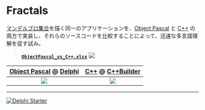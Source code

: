# Fractals
[マンデルブロ集合](https://ja.wikipedia.org/wiki/マンデルブロ集合)を描く同一のアプリケーションを、[Object Pascal](https://ja.wikipedia.org/wiki/Object_Pascal) と [C++](https://ja.wikipedia.org/wiki/C%2B%2B) の両方で実装し、それらのソースコードを比較することによって、迅速な多言語理解を促す試み。

> [**`ObjectPascal_vs_C++.xlsx`**](https://github.com/LUXOPHIA/Fractals/raw/master/--------/ObjectPascal_vs_C%2B%2B.xlsx)
> [![](https://github.com/LUXOPHIA/Fractals/raw/master/--------/ObjectPascal_vs_C%2B%2B%20100dpi.png)](https://github.com/LUXOPHIA/Fractals/raw/master/--------/ObjectPascal_vs_C%2B%2B%20100dpi.png)

| [Object Pascal](https://ja.wikipedia.org/wiki/Object_Pascal) @ [Delphi](https://www.embarcadero.com/jp/products/delphi) | [C++](https://ja.wikipedia.org/wiki/C%2B%2B) @ [C++Builder](https://www.embarcadero.com/jp/products/cbuilder) |
|:--:|:--:|
| ![](https://github.com/LUXOPHIA/Fractals/raw/master/FractalD/--------/_SCREENSHOT/FractalD.png) | ![](https://github.com/LUXOPHIA/Fractals/raw/master/FractalC/--------/_SCREENSHOT/FractalC.png) |

----
[![Delphi Starter](http://img.en25.com/EloquaImages/clients/Embarcadero/%7B063f1eec-64a6-4c19-840f-9b59d407c914%7D_dx-starter-bn159.png)](https://www.embarcadero.com/jp/products/delphi/starter)
